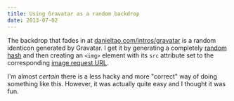 ```yaml
---
title: Using Gravatar as a random backdrop
date: 2013-07-02
---
```


The backdrop that fades in at [danieltao.com/intros/gravatar](http://danieltao.com) is a random identicon generated by Gravatar. I get it by generating a completely [random hash](https://en.gravatar.com/site/implement/hash/) and then creating an `<img>` element with its `src` attribute set to the corresponding [image request URL](https://en.gravatar.com/site/implement/images/).

I'm almost *certain* there is a less hacky and more "correct" way of doing something like this. However, it was actually quite easy and I thought it was fun.
